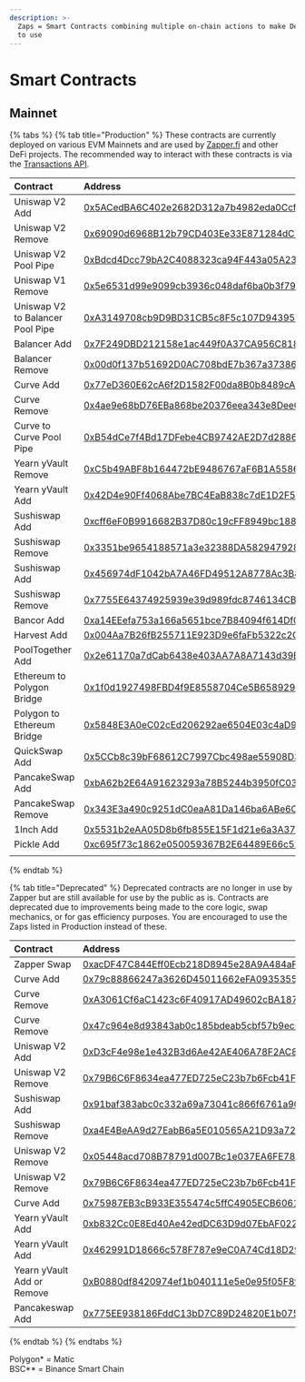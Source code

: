 ```yaml
---
description: >-
  Zaps = Smart Contracts combining multiple on-chain actions to make DeFi easy
  to use
---
```


# Smart Contracts

## Mainnet

{% tabs %}
{% tab title="Production" %}
These contracts are currently deployed on various EVM Mainnets and are used by [Zapper.fi](https://zapper.fi/) and other DeFi projects. The recommended way to interact with these contracts is via the [Transactions API](../zapper-api/api-guides/#transactions-api).

| Contract | Address | Version | Chain |
| :--- | :--- | :--- | :--- |
| Uniswap V2 Add | [0x5ACedBA6C402e2682D312a7b4982eda0Ccf2d2E3](https://etherscan.io/address/0x5ACedBA6C402e2682D312a7b4982eda0Ccf2d2E3) | 4.0 | Ethereum |
| Uniswap V2 Remove | [0x69090d6968B12b79CD403Ee33E871284dC7E92F6](https://etherscan.io/address/0x69090d6968b12b79cd403ee33e871284dc7e92f6) | 3.0.1 | Ethereum |
| Uniswap V2 Pool Pipe | [0xBdcd4Dcc79bA2C4088323ca94F443a05A23cA372](https://etherscan.io/address/0xBdcd4Dcc79bA2C4088323ca94F443a05A23cA372) | 1.1 | Ethereum |
| Uniswap V1 Remove | [0x5e6531d99e9099cb3936c048daf6ba0b3f79b9e2](https://etherscan.io/address/0x5e6531d99e9099cb3936c048daf6ba0b3f79b9e2) | 2.0 | Ethereum |
| Uniswap V2 to Balancer Pool Pipe | [0xA3149708cb9D9BD31CB5c8F5c107D94395B7bA64](https://etherscan.io/address/0xA3149708cb9D9BD31CB5c8F5c107D94395B7bA64) | 1.4 | Ethereum |
| Balancer Add | [0x7F249DBD212158e1ac449f0A37CA956C8186ac80](https://etherscan.io/address/0x7F249DBD212158e1ac449f0A37CA956C8186ac80) | 3.0 | Ethereum |
| Balancer Remove | [0x00d0f137b51692D0AC708bdE7b367a373865cFfe](https://etherscan.io/address/0x00d0f137b51692D0AC708bdE7b367a373865cFfe) | 2.2 | Ethereum |
| Curve Add | [0x77eD360E62cA6f2D1582F00da8B0b8489cA1e2E2](https://etherscan.io/address/0x77ed360e62ca6f2d1582f00da8b0b8489ca1e2e2) | 3.1 | Ethereum |
| Curve Remove | [0x4ae9e68bD76EBa868be20376eea343e8Dee02077](https://etherscan.io/address/0x4ae9e68bd76eba868be20376eea343e8dee02077) | 4.0.1 | Ethereum |
| Curve to Curve Pool Pipe | [0xB54dCe7f4Bd17DFebe4CB9742AE2D7d2886134d8](https://etherscan.io/address/0xB54dCe7f4Bd17DFebe4CB9742AE2D7d2886134d8) | 1.0 | Ethereum |
| Yearn yVault Remove | [0xC5b49ABF8b164472bE9486767aF6B1A5586B5609](https://etherscan.io/address/0xc5b49abf8b164472be9486767af6b1a5586b5609) | 2.0 | Ethereum |
| Yearn yVault Add | [0x42D4e90Ff4068Abe7BC4EaB838c7dE1D2F5998A3](https://etherscan.io/address/0x42d4e90ff4068abe7bc4eab838c7de1d2f5998a3) | 3.0 | Ethereum |
| Sushiswap Add | [0xcff6eF0B9916682B37D80c19cFF8949bc1886bC2](https://etherscan.io/address/0xcff6eF0B9916682B37D80c19cFF8949bc1886bC2) | 3.0 | Ethereum |
| Sushiswap Remove | [0x3351be9654188571a3e32388DA582947928111Ce](https://etherscan.io/address/0x3351be9654188571a3e32388da582947928111ce) | 2.0 | Ethereum |
| Sushiswap Add | [0x456974dF1042bA7A46FD49512A8778Ac3B840A21](https://explorer-mainnet.maticvigil.com/address/0x456974dF1042bA7A46FD49512A8778Ac3B840A21/transactions) | 2.0 | Polygon\* |
| Sushiswap Remove | [0x7755E64374925939e39d989fdc8746134CBF71C7](https://explorer-mainnet.maticvigil.com/address/0x7755E64374925939e39d989fdc8746134CBF71C7/transactions) | 1.0 | Polygon\* |
| Bancor Add | [0xa14EEefa753a166a5651bce7B84094f614Df0D05](https://etherscan.io/address/0xa14EEefa753a166a5651bce7B84094f614Df0D05) | 2.1 | Ethereum |
| Harvest Add | [0x004Aa7B26fB255711E923D9e6faFb5322c2C23f2](https://etherscan.io/address/0x004aa7b26fb255711e923d9e6fafb5322c2c23f2) | 2.0.1 | Ethereum |
| PoolTogether Add | [0x2e61170a7dCab6438e403AA7A8A7143d39ED0A65](https://etherscan.io/address/0x2e61170a7dCab6438e403AA7A8A7143d39ED0A65) | 1.0 | Ethereum |
| Ethereum to Polygon Bridge | [0x1f0d1927498FBD4f9E8558704Ce5B658929527Ec](https://etherscan.io/address/0x1f0d1927498fbd4f9e8558704ce5b658929527ec) | 1.2 | Ethereum |
| Polygon to Ethereum Bridge | [0x5848E3A0eC02cEd206292ae6504E03c4aD97BF76](https://explorer-mainnet.maticvigil.com/address/0x5848E3A0eC02cEd206292ae6504E03c4aD97BF76/transactions) | 1.0 | Polygon\* |
| QuickSwap Add | [0x5CCb8c39bF68612C7997Cbc498ae55908D32d223](https://explorer-mainnet.maticvigil.com/address/0x5CCb8c39bF68612C7997Cbc498ae55908D32d223/transactions) | 1.0 | Polygon\* |
| PancakeSwap Add | [0xbA62b2E64A91623293a78B5244b3950fC0398deE](https://bscscan.com/address/0xbA62b2E64A91623293a78B5244b3950fC0398deE) | 2.0 | BSC\*\* |
| PancakeSwap Remove | [0x343E3a490c9251dC0eaA81Da146ba6ABe6C78b2d](https://bscscan.com/address/0x343e3a490c9251dc0eaa81da146ba6abe6c78b2d) | 1.0 | BSC\*\* |
| 1Inch Add | [0x5531b2eAA05D8b6fb855E15F1d21e6a3A3794B4d](https://etherscan.io/address/0x5531b2eAA05D8b6fb855E15F1d21e6a3A3794B4d#code) | 1.0 | Ethereum |
| Pickle Add | [0xc695f73c1862e050059367B2E64489E66c525983](https://etherscan.io/address/0xc695f73c1862e050059367b2e64489e66c525983) | 1.0 | Ethereum |
|  |  |  |  |
{% endtab %}

{% tab title="Deprecated" %}
Deprecated contracts are no longer in use by Zapper but are still available for use by the public as is. Contracts are deprecated due to improvements being made to the core logic, swap mechanics, or for gas efficiency purposes. You are encouraged to use the Zaps listed in Production instead of these.

| Contract | Address | Version | Chain |
| :--- | :--- | :--- | :--- |
| Zapper Swap | [0xacDF47C844Eff0Ecb218D8945e28A9A484aF8D07](https://etherscan.io/address/0xacDF47C844Eff0Ecb218D8945e28A9A484aF8D07) | 1.3 | Ethereum |
| Curve Add | [0x79c88866247a3626D45011662eFA093535554B34](https://etherscan.io/address/0x79c88866247a3626D45011662eFA093535554B34) | 2.0.1 | Ethereum |
| Curve Remove | [0xA3061Cf6aC1423c6F40917AD49602cBA187181Dc](https://etherscan.io/address/0xA3061Cf6aC1423c6F40917AD49602cBA187181Dc) | 2.1 | Ethereum |
| Curve Remove | [0x47c964e8d93843ab0c185bdeab5cbf57b9ec613a](https://etherscan.io/address/0x47c964e8d93843ab0c185bdeab5cbf57b9ec613a) | 3.0.1 | Ethereum |
| Uniswap V2 Add | [0xD3cF4e98e1e432B3d6Ae42AE406A78F2AC8293D0](https://etherscan.io/address/0xD3cF4e98e1e432B3d6Ae42AE406A78F2AC8293D0) | 3.0.1 | Ethereum |
| Uniswap V2 Remove | [0x79B6C6F8634ea477ED725eC23b7b6Fcb41F00E58](https://etherscan.io/address/0x79B6C6F8634ea477ED725eC23b7b6Fcb41F00E58) | 2.1 | Ethereum |
| Sushiswap Add | [0x91baf383abc0c332a69a73041c866f6761a90b3c](https://etherscan.io/address/0x91baf383abc0c332a69a73041c866f6761a90b3c) | 2.0.1 | Ethereum |
| Sushiswap Remove | [0xa4E4BeAA9d27EabB6a5E010565A21D93a723c7e1](https://etherscan.io/address/0xa4E4BeAA9d27EabB6a5E010565A21D93a723c7e1) | 1.1 | Ethereum |
| Uniswap V2 Remove | [0x05448acd708B78791d007Bc1e037EA6FE78283A6](https://etherscan.io/address/0x05448acd708B78791d007Bc1e037EA6FE78283A6) | 3.0 | Ethereum |
| Uniswap V2 Remove | [0x79B6C6F8634ea477ED725eC23b7b6Fcb41F00E58](https://etherscan.io/address/0x79B6C6F8634ea477ED725eC23b7b6Fcb41F00E58) | 2.1 | Ethereum |
| Curve Add | [0x75987EB3cB933E355474c5ffC4905ECB6061796b](https://etherscan.io/address/0x75987EB3cB933E355474c5ffC4905ECB6061796b) | 3.0 | Ethereum |
| Yearn yVault Add | [0xb832Cc0E8Ed40Ae42edDC63D9d07EbAF022994E8](https://etherscan.io/address/0xb832Cc0E8Ed40Ae42edDC63D9d07EbAF022994E8) | 2.0 | Ethereum |
| Yearn yVault Add | [0x462991D18666c578F787e9eC0A74Cd18D2971E5F](https://etherscan.io/address/0x462991d18666c578f787e9ec0a74cd18d2971e5f) | 2.0.1 | Ethereum |
| Yearn yVault Add or Remove | [0xB0880df8420974ef1b040111e5e0e95f05F8fee1](https://etherscan.io/address/0xB0880df8420974ef1b040111e5e0e95f05F8fee1) | 1.5 | Ethereum |
| Pancakeswap Add | [0x775EE938186FddC13bD7C89D24820E1b0758F91D](https://bscscan.com/address/0x775ee938186fddc13bd7c89d24820e1b0758f91d#code) | 1.0 | BSC\*\* |
{% endtab %}
{% endtabs %}

Polygon\* = Matic  
BSC\*\* = Binance Smart Chain  




